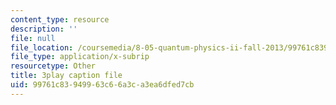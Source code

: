 ```yaml
---
content_type: resource
description: ''
file: null
file_location: /coursemedia/8-05-quantum-physics-ii-fall-2013/99761c83949963c66a3ca3ea6dfed7cb_t3r9j7YUFrs.srt
file_type: application/x-subrip
resourcetype: Other
title: 3play caption file
uid: 99761c83-9499-63c6-6a3c-a3ea6dfed7cb
---
```


